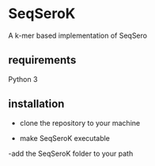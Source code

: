 # SeqSeroK
A k-mer based implementation of SeqSero
## requirements
Python 3
## installation
- clone the repository to your machine

- make SeqSeroK executable

-add the SeqSeroK folder to your path
